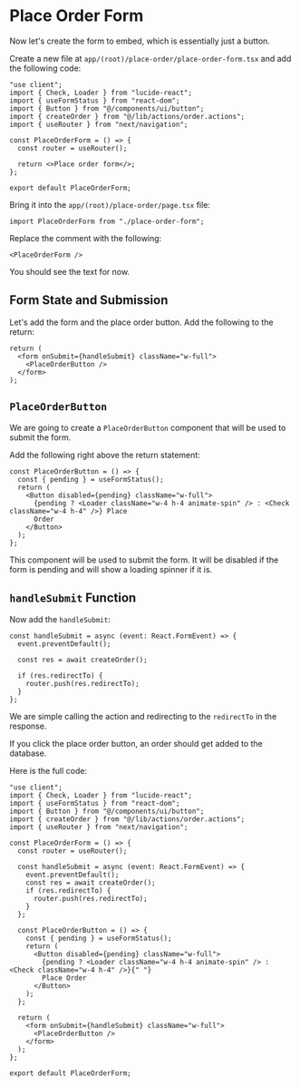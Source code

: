 # Place Order Form

Now let's create the form to embed, which is essentially just a button.

Create a new file at `app/(root)/place-order/place-order-form.tsx` and add the following code:

```tsx
"use client";
import { Check, Loader } from "lucide-react";
import { useFormStatus } from "react-dom";
import { Button } from "@/components/ui/button";
import { createOrder } from "@/lib/actions/order.actions";
import { useRouter } from "next/navigation";

const PlaceOrderForm = () => {
  const router = useRouter();

  return <>Place order form</>;
};

export default PlaceOrderForm;
```

Bring it into the `app/(root)/place-order/page.tsx` file:

```tsx
import PlaceOrderForm from "./place-order-form";
```

Replace the comment with the following:

```tsx
<PlaceOrderForm />
```

You should see the text for now.

## Form State and Submission

Let's add the form and the place order button. Add the following to the return:

```tsx
return (
  <form onSubmit={handleSubmit} className="w-full">
    <PlaceOrderButton />
  </form>
);
```

## `PlaceOrderButton`

We are going to create a `PlaceOrderButton` component that will be used to submit the form.

Add the following right above the return statement:

```tsx
const PlaceOrderButton = () => {
  const { pending } = useFormStatus();
  return (
    <Button disabled={pending} className="w-full">
      {pending ? <Loader className="w-4 h-4 animate-spin" /> : <Check className="w-4 h-4" />} Place
      Order
    </Button>
  );
};
```

This component will be used to submit the form. It will be disabled if the form is pending and will show a loading spinner if it is.

## `handleSubmit` Function

Now add the `handleSubmit`:

```tsx
const handleSubmit = async (event: React.FormEvent) => {
  event.preventDefault();

  const res = await createOrder();

  if (res.redirectTo) {
    router.push(res.redirectTo);
  }
};
```

We are simple calling the action and redirecting to the `redirectTo` in the response.

If you click the place order button, an order should get added to the database.

Here is the full code:

```tsx
"use client";
import { Check, Loader } from "lucide-react";
import { useFormStatus } from "react-dom";
import { Button } from "@/components/ui/button";
import { createOrder } from "@/lib/actions/order.actions";
import { useRouter } from "next/navigation";

const PlaceOrderForm = () => {
  const router = useRouter();

  const handleSubmit = async (event: React.FormEvent) => {
    event.preventDefault();
    const res = await createOrder();
    if (res.redirectTo) {
      router.push(res.redirectTo);
    }
  };

  const PlaceOrderButton = () => {
    const { pending } = useFormStatus();
    return (
      <Button disabled={pending} className="w-full">
        {pending ? <Loader className="w-4 h-4 animate-spin" /> : <Check className="w-4 h-4" />}{" "}
        Place Order
      </Button>
    );
  };

  return (
    <form onSubmit={handleSubmit} className="w-full">
      <PlaceOrderButton />
    </form>
  );
};

export default PlaceOrderForm;
```
